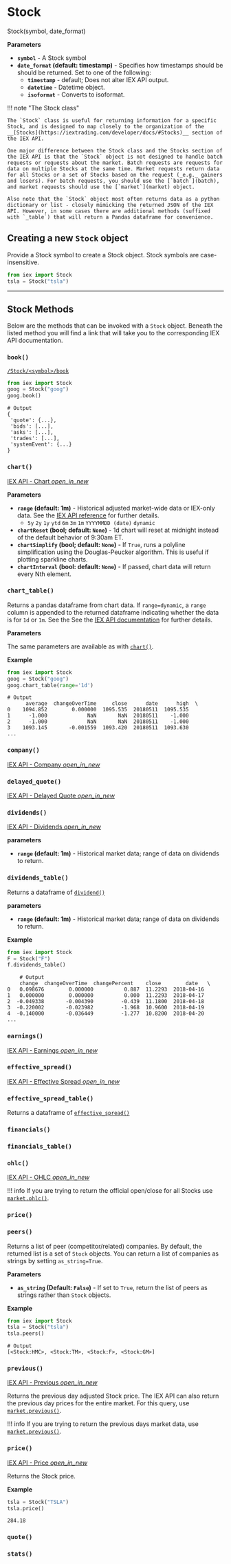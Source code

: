# Stock

<div class='code-def'>Stock(symbol, date_format)</div>

__Parameters__

* __`symbol`__ - A Stock symbol
* __`date_format` (default: timestamp)__ - Specifies how timestamps should be should be returned. Set to one of the following:
    * __`timestamp`__ - default; Does not alter IEX API output.
    * __`datetime`__ - Datetime object.
    * __`isoformat`__ - Converts to isoformat.

!!! note "The Stock class"

    The `Stock` class is useful for returning information for a specific Stock, and is designed to map closely to the organization of the __[Stocks](https://iextrading.com/developer/docs/#Stocks)__ section of the IEX API.

    One major difference between the Stock class and the Stocks section of the IEX API is that the `Stock` object is not designed to handle batch requests or requests about the market. Batch requests are requests for data on multiple Stocks at the same time. Market requests return data for all Stocks or a set of Stocks based on the request (_e.g._ gainers and losers). For batch requests, you should use the [`batch`](batch), and market requests should use the [`market`](market) object.

    Also note that the `Stock` object most often returns data as a python dictionary or list - closely mimicking the returned JSON of the IEX API. However, in some cases there are additional methods (suffixed with `_table`) that will return a Pandas dataframe for convenience.


## Creating a new `Stock` object

Provide a Stock symbol to create a Stock object. Stock symbols are case-insensitive.

``` python
from iex import Stock
tsla = Stock("tsla")
```

----

## Stock Methods

Below are the methods that can be invoked with a `Stock` object. Beneath the listed method you will find a link that will take you to the corresponding IEX API documentation.

### `book()`

[`/Stock/<symbol>/book`](https://iextrading.com/developer/docs/#book) <i class='fa fa-external-link'></i>

``` python
from iex import Stock
goog = Stock("goog")
goog.book()
```

    # Output
    {
     'quote': {...},
     'bids': [...],
     'asks': [...],
     'trades': [...],
     'systemEvent': {...}
    }

### `chart()`

[IEX API - Chart <i class="material-icons md-16">open_in_new</i>](https://iextrading.com/developer/docs/#chart)

__Parameters__

* __`range` (default: 1m)__ - Historical adjusted market-wide data or IEX-only data. See the [IEX API reference](https://iextrading.com/developer/docs/#chart) for further details.
    - `5y` `2y` `1y` `ytd` `6m` `3m` `1m` `YYYYMMDD (date)` `dynamic`
* __`chartReset` (bool; default: `None`)__ - 1d chart will reset at midnight instead of the default behavior of 9:30am ET.
* __`chartSimplify` (bool; default: `None`)__ -  If `True`, runs a polyline simplification using the Douglas-Peucker algorithm. This is useful if plotting sparkline charts.
* __`chartInterval` (bool: default: `None`)__ -  If passed, chart data will return every Nth element.

### `chart_table()`

Returns a pandas dataframe from chart data. If `range=dynamic`, a `range` column is appended to the returned dataframe indicating whether the data is for `1d` or `1m`. See the See the [IEX API documentation](https://iextrading.com/developer/docs/#chart) for further details.

__Parameters__

The same parameters are available as with [`chart()`](#chart).

__Example__

``` python
from iex import Stock
goog = Stock("goog")
goog.chart_table(range='1d')
```

    # Output
          average  changeOverTime     close      date      high  \
    0    1094.852        0.000000  1095.535  20180511  1095.535
    1      -1.000             NaN       NaN  20180511    -1.000
    2      -1.000             NaN       NaN  20180511    -1.000
    3    1093.145       -0.001559  1093.420  20180511  1093.630
    ...

### `company()`

[IEX API - Company <i class="material-icons md-16">open_in_new</i>](https://iextrading.com/developer/docs/#company)

### `delayed_quote()`

[IEX API - Delayed Quote <i class="material-icons md-16">open_in_new</i>](https://iextrading.com/developer/docs/#delayed-quote)

### `dividends()`

[IEX API - Dividends <i class="material-icons md-16">open_in_new</i>](https://iextrading.com/developer/docs/#dividends)

__parameters__

* __`range` (default: 1m)__ - Historical market data; range of data on dividends to return.

### `dividends_table()`

Returns a dataframe of [`dividend()`](#dividends())

__parameters__

* __`range` (default: 1m)__ - Historical market data; range of data on dividends to return.

__Example__

``` python
from iex import Stock
F = Stock("F")
f.dividends_table()
```

```
    # Output
    change  changeOverTime  changePercent    close        date   \
0   0.098676        0.000000          0.887  11.2293  2018-04-16 
1   0.000000        0.000000          0.000  11.2293  2018-04-17 
2  -0.049338       -0.004390         -0.439  11.1800  2018-04-18 
3  -0.220002       -0.023982         -1.968  10.9600  2018-04-19 
4  -0.140000       -0.036449         -1.277  10.8200  2018-04-20 
...
```

### `earnings()`

[IEX API - Earnings <i class="material-icons md-16">open_in_new</i>](https://iextrading.com/developer/docs/#earnings)

### `effective_spread()`

[IEX API - Effective Spread <i class="material-icons md-16">open_in_new</i>](https://iextrading.com/developer/docs/#effective-spread)

### `effective_spread_table()`

Returns a dataframe of [`effective_spread()`](#effective_spread)

### `financials()`


### `financials_table()`

### `ohlc()`

[IEX API - OHLC <i class="material-icons md-16">open_in_new</i>](https://iextrading.com/developer/docs/#ohlc)

!!! info
    If you are trying to return the official open/close for all Stocks use [`market.ohlc()`](market#ohlc()).


### `price()`

### `peers()`

Returns a list of peer (competitor/related) companies. By default, the returned list is a set of `Stock` objects. You can return a list of companies as strings by setting `as_string=True`.

__Parameters__

* __`as_string` (Default: `False`)__ - If set to `True`, return the list of peers as strings rather than `Stock` objects.

__Example__

``` python
from iex import Stock
tsla = Stock("tsla")
tsla.peers()
```

    # Output
    [<Stock:HMC>, <Stock:TM>, <Stock:F>, <Stock:GM>]

### `previous()`

[IEX API - Previous <i class="material-icons md-16">open_in_new</i>](https://iextrading.com/developer/docs/#previous)

Returns the previous day adjusted Stock price. The IEX API can also return the previous day prices for the entire market. For this query, use [`market.previous()`](market#previous()).

!!! info
    If you are trying to return the previous days market data, use [`market.previous()`](market#previous()).


### `price()`

[IEX API - Price <i class="material-icons md-16">open_in_new</i>](https://iextrading.com/developer/docs/#price)

Returns the Stock price.

__Example__

``` python
tsla = Stock("TSLA")
tsla.price()
```

    284.18

### `quote()`

### `stats()`



